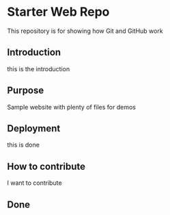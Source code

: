 # Starter Web Repo

This repository is for showing how Git and GitHub work

## Introduction

this is the introduction

## Purpose



Sample website with plenty of files for demos


## Deployment
this is done


## How to contribute
I want to contribute

## Done

